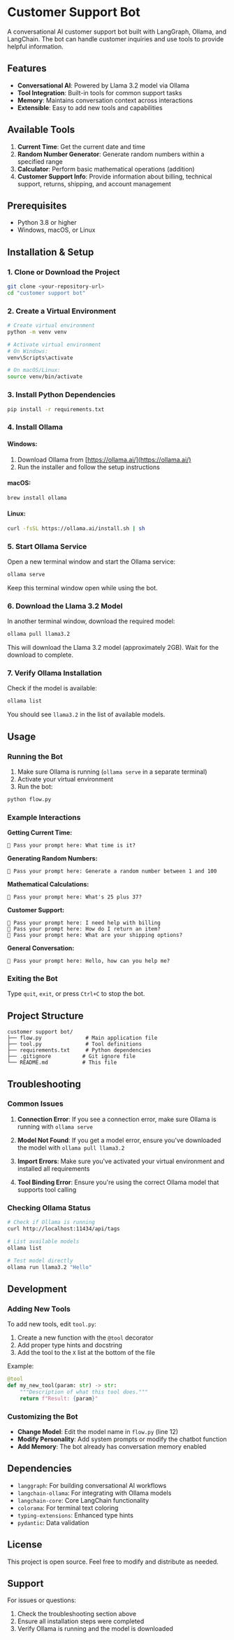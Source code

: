 # Customer Support Bot

A conversational AI customer support bot built with LangGraph, Ollama, and LangChain. The bot can handle customer inquiries and use tools to provide helpful information.

## Features

- **Conversational AI**: Powered by Llama 3.2 model via Ollama
- **Tool Integration**: Built-in tools for common support tasks
- **Memory**: Maintains conversation context across interactions
- **Extensible**: Easy to add new tools and capabilities

## Available Tools

1. **Current Time**: Get the current date and time
2. **Random Number Generator**: Generate random numbers within a specified range
3. **Calculator**: Perform basic mathematical operations (addition)
4. **Customer Support Info**: Provide information about billing, technical support, returns, shipping, and account management

## Prerequisites

- Python 3.8 or higher
- Windows, macOS, or Linux

## Installation & Setup

### 1. Clone or Download the Project

```bash
git clone <your-repository-url>
cd "customer support bot"
```

### 2. Create a Virtual Environment

```bash
# Create virtual environment
python -m venv venv

# Activate virtual environment
# On Windows:
venv\Scripts\activate

# On macOS/Linux:
source venv/bin/activate
```

### 3. Install Python Dependencies

```bash
pip install -r requirements.txt
```

### 4. Install Ollama

#### Windows:
1. Download Ollama from [https://ollama.ai/](https://ollama.ai/)
2. Run the installer and follow the setup instructions

#### macOS:
```bash
brew install ollama
```

#### Linux:
```bash
curl -fsSL https://ollama.ai/install.sh | sh
```

### 5. Start Ollama Service

Open a new terminal window and start the Ollama service:

```bash
ollama serve
```

Keep this terminal window open while using the bot.

### 6. Download the Llama 3.2 Model

In another terminal window, download the required model:

```bash
ollama pull llama3.2
```

This will download the Llama 3.2 model (approximately 2GB). Wait for the download to complete.

### 7. Verify Ollama Installation

Check if the model is available:

```bash
ollama list
```

You should see `llama3.2` in the list of available models.

## Usage

### Running the Bot

1. Make sure Ollama is running (`ollama serve` in a separate terminal)
2. Activate your virtual environment
3. Run the bot:

```bash
python flow.py
```

### Example Interactions

**Getting Current Time:**
```
🤖 Pass your prompt here: What time is it?
```

**Generating Random Numbers:**
```
🤖 Pass your prompt here: Generate a random number between 1 and 100
```

**Mathematical Calculations:**
```
🤖 Pass your prompt here: What's 25 plus 37?
```

**Customer Support:**
```
🤖 Pass your prompt here: I need help with billing
🤖 Pass your prompt here: How do I return an item?
🤖 Pass your prompt here: What are your shipping options?
```

**General Conversation:**
```
🤖 Pass your prompt here: Hello, how can you help me?
```

### Exiting the Bot

Type `quit`, `exit`, or press `Ctrl+C` to stop the bot.

## Project Structure

```
customer support bot/
├── flow.py              # Main application file
├── tool.py              # Tool definitions
├── requirements.txt     # Python dependencies
├── .gitignore          # Git ignore file
└── README.md           # This file
```

## Troubleshooting

### Common Issues

1. **Connection Error**: If you see a connection error, make sure Ollama is running with `ollama serve`

2. **Model Not Found**: If you get a model error, ensure you've downloaded the model with `ollama pull llama3.2`

3. **Import Errors**: Make sure you've activated your virtual environment and installed all requirements

4. **Tool Binding Error**: Ensure you're using the correct Ollama model that supports tool calling

### Checking Ollama Status

```bash
# Check if Ollama is running
curl http://localhost:11434/api/tags

# List available models
ollama list

# Test model directly
ollama run llama3.2 "Hello"
```

## Development

### Adding New Tools

To add new tools, edit `tool.py`:

1. Create a new function with the `@tool` decorator
2. Add proper type hints and docstring
3. Add the tool to the `X` list at the bottom of the file

Example:
```python
@tool
def my_new_tool(param: str) -> str:
    """Description of what this tool does."""
    return f"Result: {param}"
```

### Customizing the Bot

- **Change Model**: Edit the model name in `flow.py` (line 12)
- **Modify Personality**: Add system prompts or modify the chatbot function
- **Add Memory**: The bot already has conversation memory enabled

## Dependencies

- `langgraph`: For building conversational AI workflows
- `langchain-ollama`: For integrating with Ollama models
- `langchain-core`: Core LangChain functionality
- `colorama`: For terminal text coloring
- `typing-extensions`: Enhanced type hints
- `pydantic`: Data validation

## License

This project is open source. Feel free to modify and distribute as needed.

## Support

For issues or questions:
1. Check the troubleshooting section above
2. Ensure all installation steps were completed
3. Verify Ollama is running and the model is downloaded
